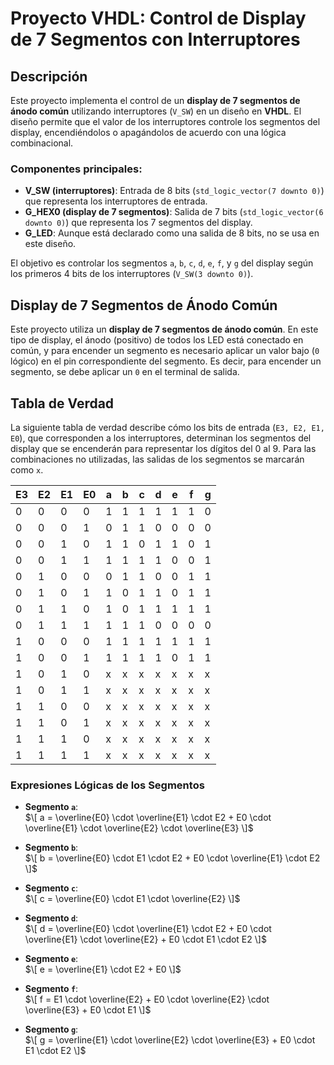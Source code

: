 # Proyecto VHDL: Control de Display de 7 Segmentos con Interruptores

## Descripción

Este proyecto implementa el control de un **display de 7 segmentos de ánodo común** utilizando interruptores (`V_SW`) en un diseño en **VHDL**. El diseño permite que el valor de los interruptores controle los segmentos del display, encendiéndolos o apagándolos de acuerdo con una lógica combinacional.

### Componentes principales:

- **V_SW (interruptores)**: Entrada de 8 bits (`std_logic_vector(7 downto 0)`) que representa los interruptores de entrada.
- **G_HEX0 (display de 7 segmentos)**: Salida de 7 bits (`std_logic_vector(6 downto 0)`) que representa los 7 segmentos del display.
- **G_LED**: Aunque está declarado como una salida de 8 bits, no se usa en este diseño.

El objetivo es controlar los segmentos `a`, `b`, `c`, `d`, `e`, `f`, y `g` del display según los primeros 4 bits de los interruptores (`V_SW(3 downto 0)`).

## Display de 7 Segmentos de Ánodo Común

Este proyecto utiliza un **display de 7 segmentos de ánodo común**. En este tipo de display, el ánodo (positivo) de todos los LED está conectado en común, y para encender un segmento es necesario aplicar un valor bajo (`0` lógico) en el pin correspondiente del segmento. Es decir, para encender un segmento, se debe aplicar un `0` en el terminal de salida.

## Tabla de Verdad

La siguiente tabla de verdad describe cómo los bits de entrada (`E3, E2, E1, E0`), que corresponden a los interruptores, determinan los segmentos del display que se encenderán para representar los dígitos del 0 al 9. Para las combinaciones no utilizadas, las salidas de los segmentos se marcarán como `x`.

| **E3** | **E2** | **E1** | **E0** | **a** | **b** | **c** | **d** | **e** | **f** | **g** |
|--------|--------|--------|--------|-------|-------|-------|-------|-------|-------|-------|
|   0    |   0    |   0    |   0    |   1   |   1   |   1   |   1   |   1   |   1   |   0   |  --> 0
|   0    |   0    |   0    |   1    |   0   |   1   |   1   |   0   |   0   |   0   |   0   |  --> 1
|   0    |   0    |   1    |   0    |   1   |   1   |   0   |   1   |   1   |   0   |   1   |  --> 2
|   0    |   0    |   1    |   1    |   1   |   1   |   1   |   1   |   0   |   0   |   1   |  --> 3
|   0    |   1    |   0    |   0    |   0   |   1   |   1   |   0   |   0   |   1   |   1   |  --> 4
|   0    |   1    |   0    |   1    |   1   |   0   |   1   |   1   |   0   |   1   |   1   |  --> 5
|   0    |   1    |   1    |   0    |   1   |   0   |   1   |   1   |   1   |   1   |   1   |  --> 6
|   0    |   1    |   1    |   1    |   1   |   1   |   1   |   0   |   0   |   0   |   0   |  --> 7
|   1    |   0    |   0    |   0    |   1   |   1   |   1   |   1   |   1   |   1   |   1   |  --> 8
|   1    |   0    |   0    |   1    |   1   |   1   |   1   |   1   |   0   |   1   |   1   |  --> 9
|   1    |   0    |   1    |   0    |   x   |   x   |   x   |   x   |   x   |   x   |   x   |  --> x
|   1    |   0    |   1    |   1    |   x   |   x   |   x   |   x   |   x   |   x   |   x   |  --> x
|   1    |   1    |   0    |   0    |   x   |   x   |   x   |   x   |   x   |   x   |   x   |  --> x
|   1    |   1    |   0    |   1    |   x   |   x   |   x   |   x   |   x   |   x   |   x   |  --> x
|   1    |   1    |   1    |   0    |   x   |   x   |   x   |   x   |   x   |   x   |   x   |  --> x
|   1    |   1    |   1    |   1    |   x   |   x   |   x   |   x   |   x   |   x   |   x   |  --> x

### Expresiones Lógicas de los Segmentos

- **Segmento `a`**:  
  $\[
  a = \overline{E0} \cdot \overline{E1} \cdot E2 + E0 \cdot \overline{E1} \cdot \overline{E2} \cdot \overline{E3}
  \]$

- **Segmento `b`**:  
  $\[
  b = \overline{E0} \cdot E1 \cdot E2 + E0 \cdot \overline{E1} \cdot E2
  \]$

- **Segmento `c`**:  
  $\[
  c = \overline{E0} \cdot E1 \cdot \overline{E2}
  \]$

- **Segmento `d`**:  
  $\[
  d = \overline{E0} \cdot \overline{E1} \cdot E2 + E0 \cdot \overline{E1} \cdot \overline{E2} + E0 \cdot E1 \cdot E2
  \]$

- **Segmento `e`**:  
  $\[
  e = \overline{E1} \cdot E2 + E0
  \]$

- **Segmento `f`**:  
  $\[
  f = E1 \cdot \overline{E2} + E0 \cdot \overline{E2} \cdot \overline{E3} + E0 \cdot E1
  \]$

- **Segmento `g`**:  
  $\[
  g = \overline{E1} \cdot \overline{E2} \cdot \overline{E3} + E0 \cdot E1 \cdot E2
  \]$
